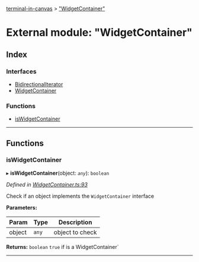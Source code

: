 [terminal-in-canvas](../README.md) > ["WidgetContainer"](../modules/_widgetcontainer_.md)

# External module: "WidgetContainer"

## Index

### Interfaces

* [BidirectionalIterator](../interfaces/_widgetcontainer_.bidirectionaliterator.md)
* [WidgetContainer](../interfaces/_widgetcontainer_.widgetcontainer.md)

### Functions

* [isWidgetContainer](_widgetcontainer_.md#iswidgetcontainer)

---

## Functions

<a id="iswidgetcontainer"></a>

###  isWidgetContainer

▸ **isWidgetContainer**(object: *`any`*): `boolean`

*Defined in [WidgetContainer.ts:93](https://github.com/danikaze/terminal-in-canvas/blob/bacbdf6/src/WidgetContainer.ts#L93)*

Check if an object implements the `WidgetContainer` interface

**Parameters:**

| Param | Type | Description |
| ------ | ------ | ------ |
| object | `any` |  object to check |

**Returns:** `boolean`
`true` if is a WidgetContainer`

___

